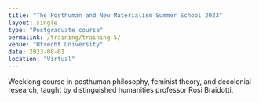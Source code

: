 ```yaml
---
title: "The Posthuman and New Materialism Summer School 2023"
layout: single
type: "Postgraduate course"
permalink: /training/training-5/
venue: "Utrecht University"
date: 2023-08-01
location: "Virtual"
---
```


Weeklong course in posthuman philosophy, feminist theory, and decolonial research, taught by distinguished humanities professor Rosi Braidotti.
